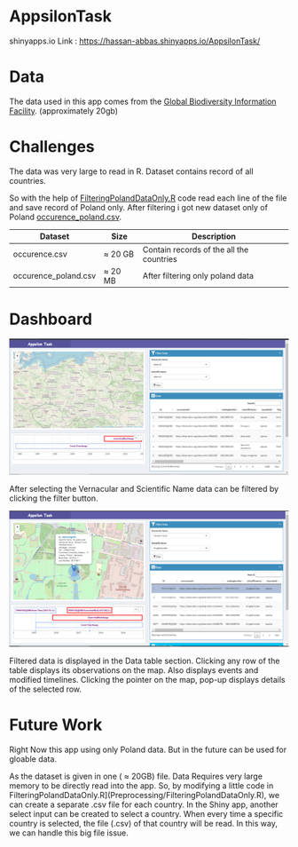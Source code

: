 # AppsilonTask
shinyapps.io Link : https://hassan-abbas.shinyapps.io/AppsilonTask/

# Data 
The data used in this app comes from the [Global Biodiversity Information Facility](https://www.gbif.org/occurrence/search?dataset_key=8a863029-f435-446a-821e-275f4f641165). (approximately 20gb)

# Challenges
The data was very large to read in R. Dataset contains record of all countries.

So with the help of [FilteringPolandDataOnly.R](Preprocessing/FilteringPolandDataOnly.R) code read each line of the file and save record of Poland  only. After filtering i got new dataset only of Poland  [occurence_poland.csv](dataset/occurence_poland.csv).


| Dataset | Size | Description |   
| --- | --- | --- |
| occurence.csv | ≈ 20 GB | Contain records of the all the countries |
| occurence_poland.csv | ≈ 20 MB | After filtering only poland data |

# Dashboard
![Main Dashboard](pics/one.PNG)

After selecting the Vernacular and Scientific Name data can be filtered by clicking the filter button.

![Filtered Data](pics/two.PNG)

Filtered data is displayed in the Data table section. Clicking any row of the table displays its observations on the map. Also displays events and modified timelines.
Clicking the pointer on the map, pop-up displays details of the selected row.

# Future Work
Right Now this app using only Poland data. But in the future can be used for gloable data.

As the dataset is given in one ( ≈ 20GB) file. Data Requires very large memory to be directly read into the app. So, by modifying a little code in FilteringPolandDataOnly.R](Preprocessing/FilteringPolandDataOnly.R), we can create a separate .csv file for each country. In the Shiny app, another select input can be created to select a country. When every time a specific country is selected, the file (.csv) of that country will be read. In this way, we can handle this big file issue.
